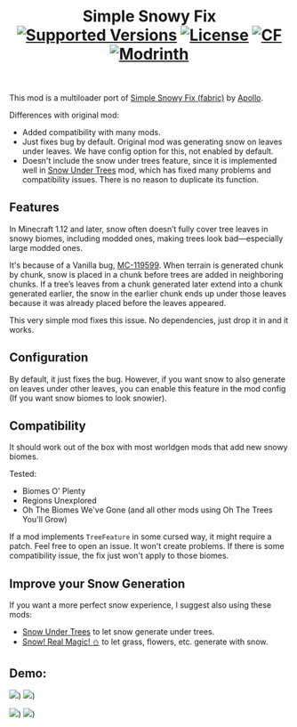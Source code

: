 #  

<h1 align="center">Simple Snowy Fix  <br>
	<a href="https://www.curseforge.com/minecraft/mc-mods/simple-snowy-fix-forge-fabric/files"><img src="https://cf.way2muchnoise.eu/versions/1211256(c70039).svg" alt="Supported Versions"></a>
	<a href="https://github.com/KostromDan/Simple-Snowy-Fix/blob/main/LICENSE"><img src="https://img.shields.io/github/license/KostromDan/Crash-Assistant?style=flat&color=900c3f" alt="License"></a>
	<a href="https://www.curseforge.com/minecraft/mc-mods/simple-snowy-fix-forge-fabric"><img src="http://cf.way2muchnoise.eu/1211256.svg" alt="CF"></a>
    <a href="https://modrinth.com/mod/simple-snowy-fix-(forge-fabric)"><img src="https://img.shields.io/modrinth/dt/3WP3HZRG?logo=modrinth&label=&suffix=%20&style=flat&color=242629&labelColor=5ca424&logoColor=1c1c1c" alt="Modrinth"></a>
    <br><br>
</h1>

This mod is a multiloader port of [Simple Snowy Fix (fabric)](https://github.com/Apollounknowndev/simple-snowy-fix) by [Apollo](https://github.com/Apollounknowndev).

Differences with original mod:

- Added compatibility with many mods.
- Just fixes bug by default. Original mod was generating snow on leaves under leaves. We have config option for this,
  not enabled by default.
- Doesn't include the snow under trees feature, since it is implemented well
  in [Snow Under Trees](https://github.com/bl4ckscor3/SnowUnderTrees) mod,
  which has fixed many problems and compatibility issues. There is no reason to duplicate its function.

## Features

In Minecraft 1.12 and later, snow often doesn’t fully cover tree leaves in snowy biomes,
including modded ones, making trees look bad—especially large modded ones.

It's because of a Vanilla bug, [MC-119599](https://bugs.mojang.com/browse/MC/issues/MC-119599).
When terrain is generated chunk by chunk, snow is placed in a chunk before trees are added in neighboring chunks.
If a tree’s leaves from a chunk generated later extend into a chunk generated earlier,
the snow in the earlier chunk ends up under those leaves because it was already placed before the leaves appeared.

This very simple mod fixes this issue. No dependencies, just drop it in and it works.

## Configuration

By default, it just fixes the bug.
However, if you want snow to also generate on leaves under other leaves,
you can enable this feature in the mod config (If you want snow biomes to look snowier).

## Compatibility

It should work out of the box with most worldgen mods that add new snowy biomes.

Tested:

- Biomes O' Plenty
- Regions Unexplored
- Oh The Biomes We've Gone (and all other mods using Oh The Trees You'll Grow)

If a mod implements `TreeFeature` in some cursed way, it might require a patch. Feel free to open an issue.
It won't create problems. If there is some compatibility issue, the fix just won't apply to those biomes.

## Improve your Snow Generation

If you want a more perfect snow experience, I suggest also using these mods:

* [Snow Under Trees](https://github.com/bl4ckscor3/SnowUnderTrees) to let snow generate under trees.
* [Snow! Real Magic! ⛄](https://github.com/Snownee/SnowRealMagic) to let grass, flowers, etc. generate with snow.

## Demo:

![](https://KostromDan.github.io/Simple-Snowy-Fix/demo_images/vanilla.gif))
![](https://KostromDan.github.io/Simple-Snowy-Fix/demo_images/vanilla_map.gif))

![](https://KostromDan.github.io/Simple-Snowy-Fix/demo_images/BYWG.gif))
![](https://KostromDan.github.io/Simple-Snowy-Fix/demo_images/BYWG_map.gif))

